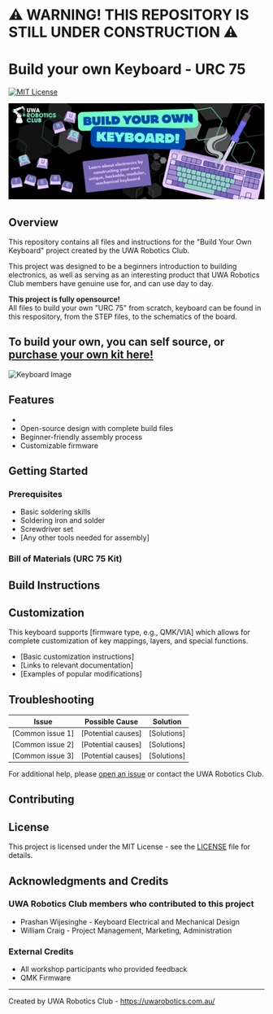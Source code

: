 # ⚠️ WARNING! THIS REPOSITORY IS STILL UNDER CONSTRUCTION ⚠️


# Build your own Keyboard - URC 75

[![MIT License](https://img.shields.io/badge/License-MIT-blue.svg)](https://opensource.org/licenses/MIT)

![Banner](/img/Banner.jpg)

## Overview

This repository contains all files and instructions for the "Build Your Own Keyboard" project created by the UWA Robotics Club. 

This project was designed to be a beginners introduction to building electronics, as well as serving as an interesting product that UWA Robotics Club members have genuine use for, and can use day to day. 

**This project is fully opensource!**<br/>
All files to build your own "URC 75" from scratch, keyboard can be found in this respository, from the STEP files, to the schematics of the board. 

## To build your own, you can self source, or [purchase your own kit here!](https://uwarobotics.com.au/keyboard)





![Keyboard Image](/img/Rainbow%20LED.gif)

## Features

- 
- Open-source design with complete build files
- Beginner-friendly assembly process
- Customizable firmware

## Getting Started


### Prerequisites

- Basic soldering skills
- Soldering iron and solder
- Screwdriver set
- [Any other tools needed for assembly]

### Bill of Materials (URC 75 Kit)



## Build Instructions



## Customization

This keyboard supports [firmware type, e.g., QMK/VIA] which allows for complete customization of key mappings, layers, and special functions. 

- [Basic customization instructions]
- [Links to relevant documentation]
- [Examples of popular modifications]

## Troubleshooting

| Issue | Possible Cause | Solution |
|-------|---------------|----------|
| [Common issue 1] | [Potential causes] | [Solutions] |
| [Common issue 2] | [Potential causes] | [Solutions] |
| [Common issue 3] | [Potential causes] | [Solutions] |

For additional help, please [open an issue](link-to-issues-page) or contact the UWA Robotics Club.

## Contributing



## License

This project is licensed under the MIT License - see the [LICENSE](LICENSE) file for details.

## Acknowledgments and Credits

### UWA Robotics Club members who contributed to this project
- Prashan Wijesinghe  - Keyboard Electrical and Mechanical Design 
- William Craig - Project Management, Marketing, Administration 
### External Credits
- All workshop participants who provided feedback
- QMK Firmware

---

Created by UWA Robotics Club - https://uwarobotics.com.au/